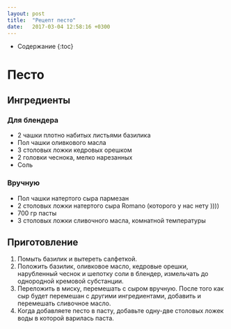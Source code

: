 ```yaml
---
layout: post
title:  "Рецепт песто"
date:   2017-03-04 12:58:16 +0300
---
```


* Содержание
{:toc}

# Песто
## Ингредиенты

### Для блендера
* 2 чашки плотно набитых листьями базилика
* Пол чашки оливкового масла
* 3 столовых ложки кедровых орешком
* 2 головки чеснока, мелко нарезанных
* Соль

### Вручную
* Пол чашки натертого сыра пармезан
* 2 столовых ложки натертого сыра Romano (которого у нас нету ))))
* 700 гр пасты
* 3 столовых ложки сливочного масла, комнатной температуры

## Приготовление
1. Помыть базилик и вытереть салфеткой.
2. Положить базилик, оливковое масло, кедровые орешки, нарубленный чеснок
и шепотку соли в блендер, измельчать до однородной кремовой субстанции.
3. Переложить в миску, перемешать с сыром вручную. После того как сыр будет
перемешан с другими ингредиентами, добавить и перемешать сливочное масло.
4. Когда добавляете песто в пасту, добавьте одну-две столовых ложек воды
в которой варилась паста.
